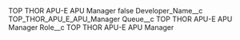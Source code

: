 <?xml version="1.0" encoding="UTF-8"?>
<CustomMetadata xmlns="http://soap.sforce.com/2006/04/metadata" xmlns:xsi="http://www.w3.org/2001/XMLSchema-instance" xmlns:xsd="http://www.w3.org/2001/XMLSchema">
    <label>TOP THOR APU-E APU Manager</label>
    <protected>false</protected>
    <values>
        <field>Developer_Name__c</field>
        <value xsi:type="xsd:string">TOP_THOR_APU_E_APU_Manager</value>
    </values>
    <values>
        <field>Queue__c</field>
        <value xsi:type="xsd:string">TOP THOR APU-E APU Manager</value>
    </values>
    <values>
        <field>Role__c</field>
        <value xsi:type="xsd:string">TOP THOR APU-E APU Manager</value>
    </values>
</CustomMetadata>
